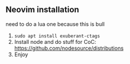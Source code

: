 ## Neovim installation

need to do a lua one because this is bull

1. ``sudo apt install exuberant-ctags``
2. Install node and do stuff for CoC: https://github.com/nodesource/distributions
3. Enjoy